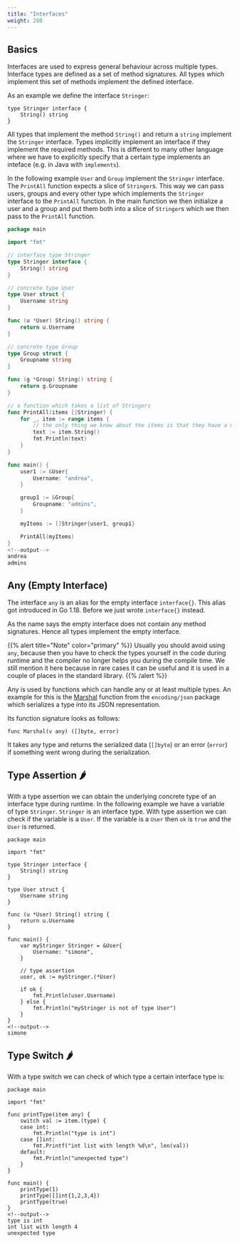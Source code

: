 ```yaml
---
title: "Interfaces"
weight: 280
---
```



## Basics

Interfaces are used to express general behaviour across multiple types.
Interface types are defined as a set of method signatures.
All types which implement this set of methods implement the defined interface.

As an example we define the interface `Stringer`:
```golang
type Stringer interface {
	String() string
}
```

All types that implement the method `String()` and return a `string` implement the `Stringer` interface.
Types implicitly implement an interface if they implement the required methods. This is different to many other language where we have to explicitly specify that a certain type implements an inteface (e.g. in Java with `implements`).


In the following example `User` and `Group` implement the `Stringer` interface.
The `PrintAll` function expects a slice of `Stringer`s. This way we can pass users, groups and every other type which implements the `Stringer` interface to the `PrintAll` function.
In the main function we then initialize a user and a group and put them both into a slice of `Stringer`s which we then pass to the `PrintAll` function.


```go
package main

import "fmt"

// interface type Stringer
type Stringer interface {
	String() string
}

// concrete type User
type User struct {
	Username string
}

func (u *User) String() string {
	return u.Username
}

// concrete type Group
type Group struct {
	Groupname string
}

func (g *Group) String() string {
	return g.Groupname
}

// a function which takes a list of Stringers
func PrintAll(items []Stringer) {
	for _, item := range items {
		// the only thing we know about the items is that they have a method String()
		text := item.String()
		fmt.Println(text)
	}
}

func main() {
	user1 := &User{
		Username: "andrea",
	}

	group1 := &Group{
		Groupname: "admins",
	}

	myItems := []Stringer{user1, group1}

	PrintAll(myItems)
}
<!--output-->
andrea
admins
```


## Any (Empty Interface)

The interface `any` is an alias for the empty interface `interface{}`. This alias got introduced in Go 1.18. Before we just wrote `interface{}` instead.

As the name says the empty interface does not contain any method signatures.
Hence all types implement the empty interface.

{{% alert title="Note" color="primary" %}}
Usually you should avoid using `any`, because then you have to check the types yourself in the code during runtime and the compiler no longer helps you during the compile time. We still mention it here because in rare cases it can be useful and it is used in a couple of places in the standard library.
{{% /alert %}}


Any is used by functions which can handle any or at least multiple types.
An example for this is the [Marshal](https://pkg.go.dev/encoding/json#Marshal) function from the `encoding/json` package which serializes a type into its JSON representation.

Its function signature looks as follows:
```golang
func Marshal(v any) ([]byte, error)
```

It takes any type and returns the serialized data (`[]byte`) or an error (`error`) if something went wrong during the serialization.

## Type Assertion 🌶️
With a type assertion we can obtain the underlying concrete type of an interface type during runtime.
In the following example we have a variable of type `Stringer`. `Stringer` is an interface type. With type assertion we can check if the variable is a `User`. If the variable is a `User` then `ok` is `true` and the `User` is returned.

```golang {hl_lines="23"}
package main

import "fmt"

type Stringer interface {
	String() string
}

type User struct {
	Username string
}

func (u *User) String() string {
	return u.Username
}

func main() {
	var myStringer Stringer = &User{
		Username: "simone",
	}

	// type assertion
	user, ok := myStringer.(*User)

	if ok {
		fmt.Println(user.Username)
	} else {
		fmt.Println("myStringer is not of type User")
	}
}
<!--output-->
simone
```


## Type Switch 🌶️

With a type switch we can check of which type a certain interface type is:

```golang {hl_lines="6"}
package main

import "fmt"

func printType(item any) {
	switch val := item.(type) {
	case int:
		fmt.Println("type is int")
	case []int:
		fmt.Printf("int list with length %d\n", len(val))
	default:
		fmt.Println("unexpected type")
	}
}

func main() {
	printType(1)
	printType([]int{1,2,3,4})
	printType(true)
}
<!--output-->
type is int
int list with length 4
unexpected type
```
